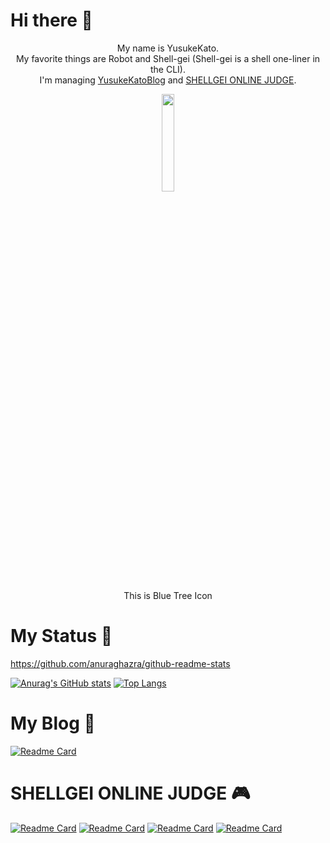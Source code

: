 # Hi there 👋
<div align="center">
<p>My name is YusukeKato. <br>
My favorite things are Robot and Shell-gei (Shell-gei is a shell one-liner in the CLI).<br>
I'm managing <a href="https://yusukekato.jp">YusukeKatoBlog</a> and <a href="https://shellgei-online-judge.com">SHELLGEI ONLINE JUDGE</a>.</p>
</div>

<div align="center">
<img src="https://github.com/YusukeKato/YusukeKatoBlog/blob/main/images/BlueTreeIcon.jpg" width="20%">
</div>

<div align="center">
<p>This is Blue Tree Icon</p>
</div>

# My Status 🚀
https://github.com/anuraghazra/github-readme-stats

[![Anurag's GitHub stats](https://github-readme-stats.vercel.app/api?username=YusukeKato&count_private=true?show_icons=true)](https://github.com/anuraghazra/github-readme-stats)
[![Top Langs](https://github-readme-stats.vercel.app/api/top-langs/?username=YusukeKato&layout=compact)](https://github.com/anuraghazra/github-readme-stats)

# My Blog 📖
[![Readme Card](https://github-readme-stats.vercel.app/api/pin/?username=YusukeKato&repo=YusukeKatoBlog)](https://github.com/anuraghazra/github-readme-stats)

# SHELLGEI ONLINE JUDGE 🎮
[![Readme Card](https://github-readme-stats.vercel.app/api/pin/?username=YusukeKato&repo=ShellgeiOnlineJudge)](https://github.com/anuraghazra/github-readme-stats)
[![Readme Card](https://github-readme-stats.vercel.app/api/pin/?username=YusukeKato&repo=ShellgeiOnlineJudgeWeb)](https://github.com/anuraghazra/github-readme-stats)
[![Readme Card](https://github-readme-stats.vercel.app/api/pin/?username=YusukeKato&repo=ShellgeiOnlineJudgeServer)](https://github.com/anuraghazra/github-readme-stats)
[![Readme Card](https://github-readme-stats.vercel.app/api/pin/?username=YusukeKato&repo=ShellgeiOnlineJudgeData)](https://github.com/anuraghazra/github-readme-stats)
